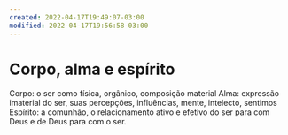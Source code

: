 ```yaml
---
created: 2022-04-17T19:49:07-03:00
modified: 2022-04-17T19:56:58-03:00
---
```


# Corpo, alma e espírito

Corpo: o ser como física, orgânico, composição material
Alma: expressão imaterial do ser, suas percepções, influências, mente, intelecto, sentimos
Espírito: a comunhão, o relacionamento ativo e efetivo do ser para com Deus e de Deus para com o ser.
